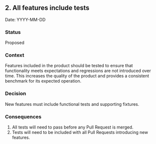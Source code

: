 ## 2. All features include tests

Date: YYYY-MM-DD

### Status
Proposed

### Context
Features included in the product should be tested to ensure that functionality meets expectations and regressions are not introduced over time. This increases the quality of the product and provides a consistent benchmark for its expected operation.

### Decision
New features must include functional tests and supporting fixtures.

### Consequences
1. All tests will need to pass before any Pull Request is merged.
1. Tests will need to be included with all Pull Requests introducing new features.
